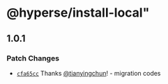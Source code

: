 # @hyperse/install-local"

## 1.0.1

### Patch Changes

- [`cfa65cc`](https://github.com/hyperse-io/install-local/commit/cfa65cc5b8609679d337b17be15e9647cf8e5945) Thanks [@tianyingchun](https://github.com/tianyingchun)! - migration codes
